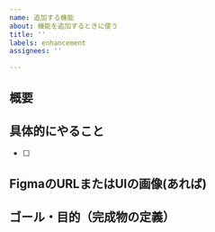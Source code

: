 ```yaml
---
name: 追加する機能
about: 機能を追加するときに使う
title: ''
labels: enhancement
assignees: ''

---
```


## 概要


## 具体的にやること

- [ ] 

## FigmaのURLまたはUIの画像(あれば)

## ゴール・目的（完成物の定義）
